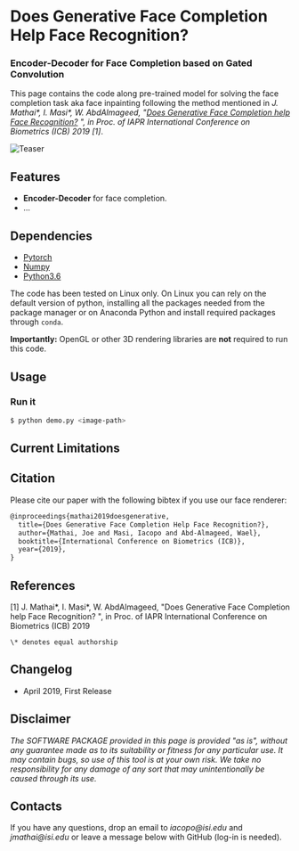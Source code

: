 # Does Generative Face Completion Help Face Recognition?

### Encoder-Decoder for Face Completion based on Gated Convolution

This page contains the code along pre-trained model for solving the face completion task aka face inpainting following the method mentioned in _J. Mathai\*, I. Masi\*, W. AbdAlmageed, "[Does Generative Face Completion help Face Recognition?](#) ", in Proc. of IAPR International Conference on Biometrics (ICB) 2019 [1]_.

![Teaser](#)


## Features
* **Encoder-Decoder** for face completion.
* ...

## Dependencies

* [Pytorch](http://pytorch.net/)
* [Numpy](http://www.numpy.org/)
* [Python3.6](https://www.python.org/download/releases/3.6/)

The code has been tested on Linux only. On Linux you can rely on the default version of python, installing all the packages needed from the package manager or on Anaconda Python and install required packages through `conda`. 

**Importantly:** OpenGL or other 3D rendering libraries are **not** required to run this code.

## Usage

### Run it

```bash
$ python demo.py <image-path>
```

## Current Limitations


## Citation

Please cite our paper with the following bibtex if you use our face renderer:

``` latex
@inproceedings{mathai2019doesgenerative,
  title={Does Generative Face Completion Help Face Recognition?},
  author={Mathai, Joe and Masi, Iacopo and Abd-Almageed, Wael},
  booktitle={International Conference on Biometrics (ICB)},
  year={2019},
}
```

## References

[1] J. Mathai*, I. Masi*, W. AbdAlmageed, "Does Generative Face Completion help Face Recognition? ", in Proc. of IAPR International Conference on Biometrics (ICB) 2019

    \* denotes equal authorship
## Changelog
- April 2019, First  Release 

## Disclaimer

_The SOFTWARE PACKAGE provided in this page is provided "as is", without any guarantee made as to its suitability or fitness for any particular use. It may contain bugs, so use of this tool is at your own risk. We take no responsibility for any damage of any sort that may unintentionally be caused through its use._

## Contacts

If you have any questions, drop an email to _iacopo@isi.edu_ and _jmathai@isi.edu_ or leave a message below with GitHub (log-in is needed).
